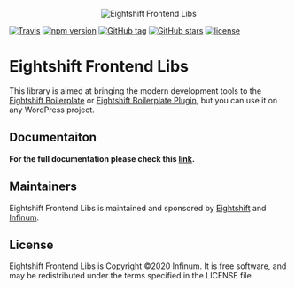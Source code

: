 <p align="center">
  <img alt="Eightshift Frontend Libs" src="https://raw.githubusercontent.com/infinum/eightshift-frontend-libs/develop/package/logo.svg?raw=true&sanitize=true"/>
</p>

[![Travis](https://img.shields.io/travis/infinum/eightshift-frontend-libs.svg?style=for-the-badge)](https://github.com/infinum/eightshift-frontend-libs)
[![npm version](https://img.shields.io/npm/v/@eightshift/frontend-libs.svg?style=for-the-badge)](https://www.npmjs.com/package/create-wp-theme)
[![GitHub tag](https://img.shields.io/github/tag/infinum/eightshift-frontend-libs.svg?style=for-the-badge)](https://github.com/infinum/eightshift-frontend-libs)
[![GitHub stars](https://img.shields.io/github/stars/infinum/eightshift-frontend-libs.svg?style=for-the-badge&label=Stars)](https://github.com/infinum/eightshift-frontend-libs/)
[![license](https://img.shields.io/github/license/infinum/eightshift-frontend-libs.svg?style=for-the-badge)](https://github.com/infinum/eightshift-frontend-libs)

# Eightshift Frontend Libs

This library is aimed at bringing the modern development tools to the [Eightshift Boilerplate](https://github.com/infinum/eightshift-boilerplate) or [Eightshift Boilerplate Plugin](https://github.com/infinum/eightshift-boilerplate-plugin), but you can use it on any WordPress project.

## Documentaiton
**For the full documentation please check this [link](https://infinum.github.io/eightshift-docs).**

## Maintainers
Eightshift Frontend Libs is maintained and sponsored by
[Eightshift](https://eightshift.com) and [Infinum](https://infinum.com).

## License
Eightshift Frontend Libs is Copyright &copy;2020 Infinum. It is free software, and may be redistributed under the terms specified in the LICENSE file.
